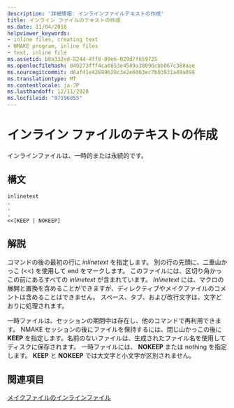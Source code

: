 ```yaml
---
description: '詳細情報: インラインファイルテキストの作成'
title: インライン ファイルのテキストの作成
ms.date: 11/04/2016
helpviewer_keywords:
- inline files, creating text
- NMAKE program, inline files
- text, inline file
ms.assetid: b8a332ed-8244-4ff8-89e6-029d7f659725
ms.openlocfilehash: 849273fff4ca0853e4589a38096cbb067c380aae
ms.sourcegitcommit: d6af41e42699628c3e2e6063ec7b03931a49a098
ms.translationtype: MT
ms.contentlocale: ja-JP
ms.lasthandoff: 12/11/2020
ms.locfileid: "97196855"
---
```

# <a name="creating-inline-file-text"></a>インライン ファイルのテキストの作成

インラインファイルは、一時的または永続的です。

## <a name="syntax"></a>構文

```
inlinetext
.
.
.
<<[KEEP | NOKEEP]
```

## <a name="remarks"></a>解説

コマンドの後の最初の行に *inlinetext* を指定します。 別の行の先頭に、二重山かっこ (<<) を使用して end をマークします。 このファイルには、区切り角かっこの前にあるすべての *inlinetext* が含まれています。 *Inlinetext* には、マクロの展開と置換を含めることができますが、ディレクティブやメイクファイルのコメントは含めることはできません。 スペース、タブ、および改行文字は、文字どおりに処理されます。

一時ファイルは、セッションの期間中は存在し、他のコマンドで再利用できます。 NMAKE セッションの後にファイルを保持するには、閉じ山かっこの後に **KEEP** を指定します。名前のないファイルは、生成されたファイル名を使用してディスクに保存されます。 一時ファイルには、 **NOKEEP** または nothing を指定します。 **KEEP** と **NOKEEP** では大文字と小文字が区別されません。

## <a name="see-also"></a>関連項目

[メイクファイルのインラインファイル](inline-files-in-a-makefile.md)
